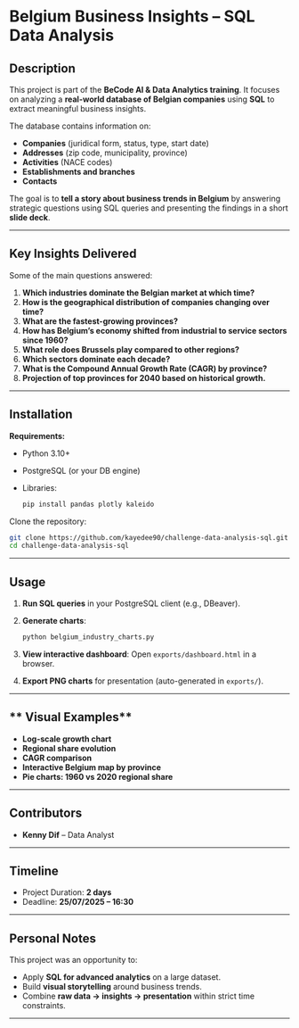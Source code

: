 # **Belgium Business Insights – SQL Data Analysis**

## **Description**

This project is part of the **BeCode AI & Data Analytics training**.
It focuses on analyzing a **real-world database of Belgian companies** using **SQL** to extract meaningful business insights.

The database contains information on:

* **Companies** (juridical form, status, type, start date)
* **Addresses** (zip code, municipality, province)
* **Activities** (NACE codes)
* **Establishments and branches**
* **Contacts**

The goal is to **tell a story about business trends in Belgium** by answering strategic questions using SQL queries and presenting the findings in a short **slide deck**.

---

## **Key Insights Delivered**

Some of the main questions answered:

1. **Which industries dominate the Belgian market at which time?**
2. **How is the geographical distribution of companies changing over time?**
3. **What are the fastest-growing provinces?**
4. **How has Belgium’s economy shifted from industrial to service sectors since 1960?**
5. **What role does Brussels play compared to other regions?**
6. **Which sectors dominate each decade?**
7. **What is the Compound Annual Growth Rate (CAGR) by province?**
8. **Projection of top provinces for 2040 based on historical growth.**

---

## **Installation**

**Requirements:**

* Python 3.10+
* PostgreSQL (or your DB engine)
* Libraries:

  ```bash
  pip install pandas plotly kaleido
  ```

Clone the repository:

```bash
git clone https://github.com/kayedee90/challenge-data-analysis-sql.git
cd challenge-data-analysis-sql
```

---

## **Usage**

1. **Run SQL queries** in your PostgreSQL client (e.g., DBeaver).
2. **Generate charts**:

   ```bash
   python belgium_industry_charts.py
   ```
3. **View interactive dashboard**:
   Open `exports/dashboard.html` in a browser.
4. **Export PNG charts** for presentation (auto-generated in `exports/`).

---

## ** Visual Examples**

* **Log-scale growth chart**
* **Regional share evolution**
* **CAGR comparison**
* **Interactive Belgium map by province**
* **Pie charts: 1960 vs 2020 regional share**

---

## **Contributors**

* **Kenny Dif** – Data Analyst

---

## **Timeline**

* Project Duration: **2 days**
* Deadline: **25/07/2025 – 16:30**

---

## **Personal Notes**

This project was an opportunity to:

* Apply **SQL for advanced analytics** on a large dataset.
* Build **visual storytelling** around business trends.
* Combine **raw data → insights → presentation** within strict time constraints.

---
